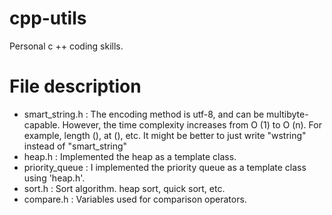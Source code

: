 # cpp-utils
Personal c ++ coding skills.

# File description
- smart_string.h : The encoding method is utf-8, and can be multibyte-capable. However, the time complexity increases from O (1) to O (n). For example, length (), at (), etc. It might be better to just write "wstring" instead of "smart_string"
- heap.h : Implemented the heap as a template class.
- priority_queue : I implemented the priority queue as a template class using 'heap.h'.
- sort.h : Sort algorithm. heap sort, quick sort, etc.
- compare.h : Variables used for comparison operators.
